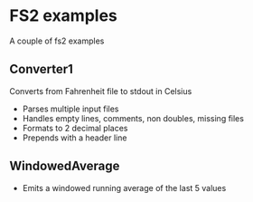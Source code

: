 # FS2 examples

A couple of fs2 examples

## Converter1

Converts from Fahrenheit file to stdout in Celsius

- Parses multiple input files
- Handles empty lines, comments, non doubles, missing files
- Formats to 2 decimal places
- Prepends with a header line

## WindowedAverage

- Emits a windowed running average of the last 5 values 